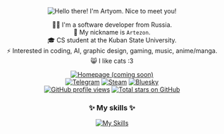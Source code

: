<div align="center">

<picture>
  <source media="(prefers-color-scheme: dark)" srcset="https://readme-typing-svg.demolab.com?font=Nunito&weight=600&size=32&duration=2000&pause=500&color=FFFFFF&center=true&vCenter=true&width=435&height=60&lines=Hello+there+%F0%9F%91%8B;I'm+Artyom+%F0%9F%99%82;Nice+to+meet+you+%E2%9D%A4%EF%B8%8F"/>
  <img src="https://readme-typing-svg.demolab.com?font=Nunito&weight=600&size=32&duration=2000&pause=500&color=000000&center=true&vCenter=true&width=435&height=60&lines=Hello+there+%F0%9F%91%8B;I'm+Artyom+%F0%9F%99%82;Nice+to+meet+you+%E2%9D%A4%EF%B8%8F" alt="Hello there! I'm Artyom. Nice to meet you!"/>
</picture>

🧑‍💻 I'm a software developer from Russia.<br>
👤 My nickname is `Artezon`.<br>
🎓 CS student at the Kuban State University.<br>
⚡ Interested in coding, AI, graphic design, gaming, music, anime/manga.<br>
😸 I like cats :3<br>

<a href="#"><img src="https://img.shields.io/badge/Homepage_(coming_soon)-6662B1?style=for-the-badge" alt="Homepage (coming soon)" title="https://..."/></a><br>
<a href="https://t.me/artezon"><img src="https://img.shields.io/badge/Telegram-2CA5E0?style=for-the-badge&logo=telegram&logoColor=white" alt="Telegram" title="@artezon"/></a>
<a href="https://steamcommunity.com/id/artez0n"><img src="https://img.shields.io/badge/Steam-1B2838?style=for-the-badge&logo=steam&logoColor=white" alt="Steam" title="artez0n"/></a>
<a href="https://artezon.bsky.social"><img src="https://img.shields.io/badge/Bluesky-0085FF?style=for-the-badge&logo=bluesky&logoColor=white" alt="Bluesky" title="artezon.bsky.social"/></a><br>
<a href="#"><img src="https://img.shields.io/badge/dynamic/json?url=https%3A%2F%2Fabacus.jasoncameron.dev%2Fhit%2Fartezon%2Fgithub_profile&query=value&style=for-the-badge&label=Profile%20views&labelColor=E69010&color=FFA213&cacheSeconds=1" alt="GitHub profile views" title="GitHub profile views since 2025/06/28"/></a>
<a href="https://github.com/Artezon?tab=repositories&sort=stargazers"><img src="https://img.shields.io/github/stars/artezon?style=for-the-badge&labelColor=0CB32B&color=0ECC31" alt="Total stars on GitHub" title="Total stars on GitHub"/></a>

### ✨ My skills ✨
[![My Skills](https://skillicons.dev/icons?i=python,html,css,javascript,typescript,vuejs,pinia,nodejs,vite,golang,fastapi,java,kotlin,cs,postgresql,sqlite,flutter,qt,linux,photoshop&theme=dark&perline=7)]()

</div>
